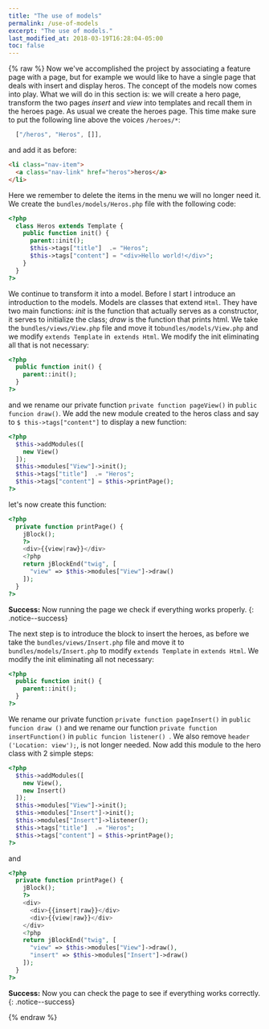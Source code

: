 ```yaml
---
title: "The use of models"
permalink: /use-of-models
excerpt: "The use of models."
last_modified_at: 2018-03-19T16:28:04-05:00
toc: false
---
```


{% raw %}
Now we've accomplished the project by associating a feature page with a page, but for example we would like to have a single page that deals with insert and display heros. The concept of the models now comes into play. What we will do in this section is: we will create a hero page, transform the two pages _insert_ and _view_ into templates and recall them in the heroes page. As usual we create the heroes page.
This time make sure to put the following line above the voices `/heroes/*`:
```js
  ["/heros", "Heros", []],
```
and add it as before:
```html
<li class="nav-item">
  <a class="nav-link" href="heros">heros</a>
</li>
```
Here we remember to delete the items in the menu we will no longer need it. We create the `bundles/models/Heros.php` file with the following code:
```php
<?php
  class Heros extends Template {
    public function init() {
      parent::init();
      $this->tags["title"]  .= "Heros";
      $this->tags["content"] = "<div>Hello world!</div>";
    }
  }
?>
```
We continue to transform it into a model. Before I start I introduce an introduction to the models. Models are classes that extend `Html`. They have two main functions: _init_ is the function that actually serves as a constructor, it serves to initialize the class; _draw_ is the function that prints html.
We take the `bundles/views/View.php` file and move it to`bundles/models/View.php` and we modify `extends Template` in` extends Html`. We modify the init eliminating all that is not necessary:
```php
<?php
  public function init() {
    parent::init();
  }
?>
```
and we rename our private function `private function pageView()` in `public funcion draw()`. We add the new module created to the heros class and say to `$ this->tags["content"]` to display a new function:
```php
<?php
  $this->addModules([
    new View()
  ]);
  $this->modules["View"]->init();
  $this->tags["title"]  .= "Heros";
  $this->tags["content"] = $this->printPage();
?>
```
let's now create this function:
```php
<?php
  private function printPage() {
    jBlock();
    ?>
    <div>{{view|raw}}</div>
    <?php
    return jBlockEnd("twig", [
      "view" => $this->modules["View"]->draw()
    ]);
  }
?>
```

**Success:** Now running the page we check if everything works properly.
{: .notice--success}

The next step is to introduce the block to insert the heroes, as before we take the `bundles/views/Insert.php` file and move it to `bundles/models/Insert.php` to modify `extends Template` in `extends Html`. We modify the init eliminating all not necessary:
```php
<?php
  public function init() {
    parent::init();
  }
?>
```
We rename our private function `private function pageInsert()` in `public funcion draw ()` and we rename our function `private function insertFunction()` in `public funcion listener() `. We also remove `header ('Location: view');`, is not longer needed.
Now add this module to the hero class with 2 simple steps:
```php
<?php
  $this->addModules([
    new View(),
    new Insert()
  ]);
  $this->modules["View"]->init();
  $this->modules["Insert"]->init();
  $this->modules["Insert"]->listener();
  $this->tags["title"]  .= "Heros";
  $this->tags["content"] = $this->printPage();
?>
```
and
```php
<?php
  private function printPage() {
    jBlock();
    ?>
    <div>
      <div>{{insert|raw}}</div>
      <div>{{view|raw}}</div>
    </div>
    <?php
    return jBlockEnd("twig", [
      "view" => $this->modules["View"]->draw(),
      "insert" => $this->modules["Insert"]->draw()
    ]);
  }
?>
```

**Success:** Now you can check the page to see if everything works correctly.
{: .notice--success}

{% endraw %}
